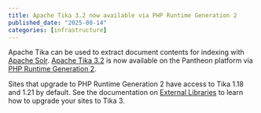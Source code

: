 ```yaml
---
title: Apache Tika 3.2 now available via PHP Runtime Generation 2
published_date: "2025-08-14"
categories: [infrastructure]
---
```


Apache Tika can be used to extract document contents for indexing with [Apache Solr](/solr). [Apache Tika 3.2](https://tika.apache.org/3.2.0/index.html) is now available on the Pantheon platform via [PHP Runtime Generation 2](/php-runtime-generation-2).

Sites that upgrade to PHP Runtime Generation 2 have access to Tika 1.18 and 1.21 by default. See the documentation on [External Libraries](/external-libraries/#apache-tika) to learn how to upgrade your sites to Tika 3.